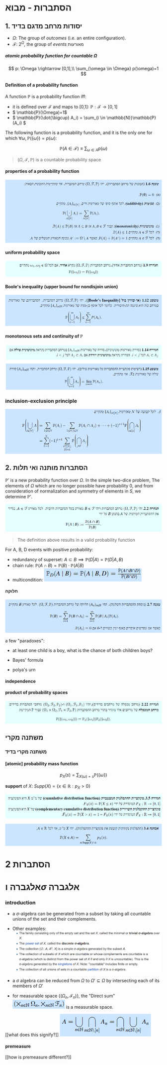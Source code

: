 # הסתברות - מבוא 
## 1. יסודות מרחב מדגם בדיד

- $\Omega$: The group of _outcomes_ (i.e. an entire configuration).
- $\mathcal{F}$: $2^\Omega$, the group of _events_ מאורעות

##### atomic probability function for countable $\Omega$

$$
    p: \Omega \rightarrow [0,1],\\
    \sum_{\omega \in \Omega} p(\omega)=1
$$

#### Definition of a probability function
A function $\mathbb{P}$ is a probability function iff:
- it is defined over $\mathcal{F}$ and maps to [0,1]: 
 $\mathbb{P}: \mathcal{F} \rightarrow [0,1]$ 
- $ \mathbb{P}(\Omega)=1$
- $ \mathbb{P}(\dot{\bigcup} A_i) = \sum_{i \in \mathbb{N}}\mathbb{P}(A_i)
$

The following function is a probability function, and it is the only one for which $\forall \omega, \mathbb{P}(\{\omega\}) = p(\omega)$:

$$\mathbb{P}(A \in \mathcal{F}) \equiv \sum_{\omega \in A}p(\omega)$$

> $(\Omega,\mathcal{F},\mathbb{P})$ is a countable probability space


#### properties of a probability function
![prop of cps](a2.png)

#### uniform probability space
![def uniform prob space](a3.png)

#### Boole's inequality (upper bound for nondisjoin union)
![Boole's inequality](a4.png)

#### monotonous sets and continuity of $\mathbb{P}$
![monotonous and validity of limes](a5.png)


### inclusion-exclusion principle

![inc-ex](a1.png)


## 2. הסתברות מותנה ואי תלות
$\mathbb{P}'$ is a new probability function over $\Omega$. In the simple two-dice problem, The elements of $\Omega$ which are no longer possible have probability 0, and from consideration of normalization and symmetry of elements in $S$, we determine $\mathbb{P}'$.

![def conditional](a6.png)

> The definition above results in a valid probability function

For A, B, D events with positive probability:
- redundancy of superset: 
$A \subset B \implies \mathbb{P}(D|A) = \mathbb{P}(D|A,B)$
- chain rule:
$\mathbb{P}(A \cap B) = \mathbb{P}(B) \cdot \mathbb{P}(A|B)$
- multicondition: ![multicond](a7.png)

#### חלוקה
![partition](a8.png)

a few "paradoxes":
- at least one child is a boy, what is the chance of both children boys?

- Bayes' formula
- polya's urn

#### independence

#### product of probability spaces
![product space](a9.png)

## משתנה מקרי
### משתנה מקרי בדיד
#### [atomic] probability mass function
$$p_X(s)= \sum_{X(\omega)=s}\mathbb{P}(\{\omega\})$$

__support__ of $X$: $Supp(X)={\{x \in \mathbb{R}: p_X>0\}}$

![cdf def](a10.png)

![calc prob of subset](a11.png)


# הסתברות 2
# אלגברה ו$\sigma$ אלגברה

### introduction

- a $\sigma$-algebra can be generated from a subset by taking all countable unions of the set and their complements.

- Other examples:
![sigma-algebras from wikipedia](a12.png)

- a $\sigma$ algebra can be reduced from $\Omega$ to $\Omega' \subseteq \Omega$ by intersecting each of its members of $\Omega'$

- for measurable space $\{(\Omega_n,\mathcal{F}_n)\}$, the "Direct sum" ![direct_sum](a13.png) is a measurable space.

\[[what does this signify?]] ![continuity](a14.png)


#### premeasure
\[[how is premeasure different?]]

